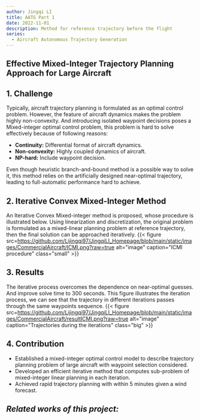 ```yaml
---
author: Jingqi LI
title: AATG Part 1
date: 2022-11-01
description: Method for reference trajectory before the flight
series:
  - Aircraft Autonomous Trajectory Generation
---
```


## Effective Mixed-Integer Trajectory Planning Approach for Large Aircraft

## 1. Challenge
Typically, aircraft trajectory planning is formulated as an optimal control problem. However, the feature of aircraft dynamics makes the problem highly non-convexity. And introducing isolated waypoint decisions poses a Mixed-integer optimal control problem, this problem is hard to solve effectively because of following reasons:
- **Continuity:** Differential format of aircraft dynamics.
- **Non-convexity:** Highly coupled dynamics of aircraft.
- **NP-hard:** Include waypoint decision.

Even though heuristic branch-and-bound method is a possible way to solve it, this method relies on the artificially designed near-optimal trajectory, leading to full-automatic performance hard to achieve.

## 2. Iterative Convex Mixed-Integer Method
An Iterative Convex Mixed-integer method is proposed, whose procedure is illustrated below. Using linearization and discretization, the original problem is formulated as a mixed-linear planning problem at reference trajectory, then the final solution can be approached iteratively. 
{{< figure src=https://github.com/Lijingqi97/JingqiLI_Homepage/blob/main/static/images/CommercialAircraft/ICMI.png?raw=true alt="image" caption="ICMI procedure" class="small" >}}

## 3. Results
The iterative process overcomes the dependence on near-optimal guesses. And improve solve time to 300 seconds. This figure illustrates the iteration process, we can see that the trajectory in different iterations passes through the same waypoints sequence.
{{< figure src=https://github.com/Lijingqi97/JingqiLI_Homepage/blob/main/static/images/CommercialAircraft/resultICMI.png?raw=true alt="image" caption="Trajectories during the iterations" class="big" >}}

## 4. Contribution
- Established a mixed-integer optimal control model to describe trajectory planning problem of
large aircraft with waypoint selection considered.
- Developed an efficient iterative method that computes sub-problem of mixed-integer linear
planning in each iteration.
- Achieved rapid trajectory planning with within 5 minutes given a wind forecast.

## *Related works of this project:*
